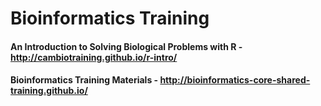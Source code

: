 # Bioinformatics Training

#### An Introduction to Solving Biological Problems with R  - http://cambiotraining.github.io/r-intro/
#### Bioinformatics Training Materials - http://bioinformatics-core-shared-training.github.io/
